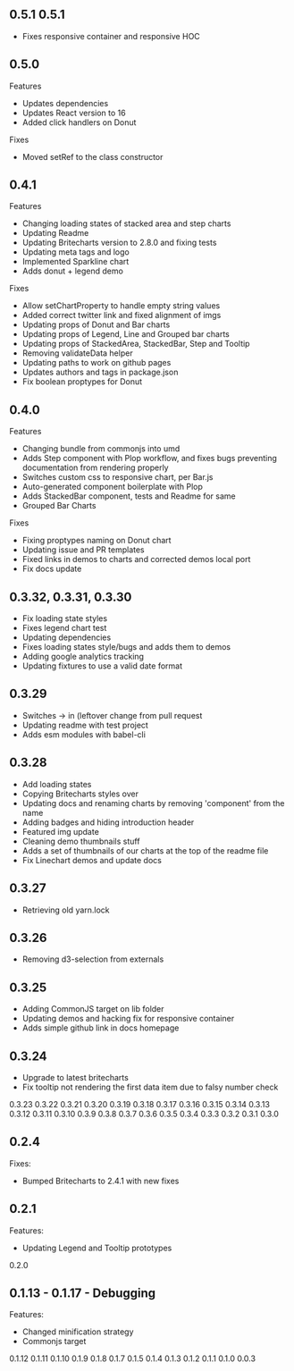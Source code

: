 0.5.1
0.5.1
-----
* Fixes responsive container and responsive HOC

0.5.0
-----
Features
* Updates dependencies
* Updates React version to 16
* Added click handlers on Donut

Fixes
* Moved setRef to the class constructor

0.4.1
-----
Features
* Changing loading states of stacked area and step charts
* Updating Readme
* Updating Britecharts version to 2.8.0 and fixing tests
* Updating meta tags and logo
* Implemented Sparkline chart
* Adds donut + legend demo

Fixes
* Allow setChartProperty to handle empty string values
* Added correct twitter link and fixed alignment of imgs
* Updating props of Donut and Bar charts
* Updating props of Legend, Line and Grouped bar charts
* Updating props of StackedArea, StackedBar, Step and Tooltip
* Removing validateData helper
* Updating paths to work on github pages
* Updates authors and tags in package.json
* Fix boolean proptypes for Donut

0.4.0
-----
Features
* Changing bundle from commonjs into umd
* Adds Step component with Plop workflow, and fixes bugs preventing documentation from rendering properly
* Switches custom css to responsive chart, per Bar.js
* Auto-generated component boilerplate with Plop
* Adds StackedBar component, tests and Readme for same
* Grouped Bar Charts

Fixes
* Fixing proptypes naming on Donut chart
* Updating issue and PR templates
* Fixed links in demos to charts and corrected demos local port
* Fix docs update

0.3.32, 0.3.31, 0.3.30
----------------------
* Fix loading state styles
* Fixes legend chart test
* Updating dependencies
* Fixes loading states style/bugs and adds them to demos
* Adding google analytics tracking
* Updating fixtures to use a valid date format

0.3.29
------
* Switches -> in (leftover change from pull request
* Updating readme with test project
* Adds esm modules with babel-cli

0.3.28
------
* Add loading states
* Copying Britecharts styles over
* Updating docs and renaming charts by removing 'component' from the name
* Adding badges and hiding introduction header
* Featured img update
* Cleaning demo thumbnails stuff
* Adds a set of thumbnails of our charts at the top of the readme file
* Fix Linechart demos and update docs

0.3.27
------
* Retrieving old yarn.lock

0.3.26
------
* Removing d3-selection from externals

0.3.25
------
* Adding CommonJS target on lib folder
* Updating demos and hacking fix for responsive container
* Adds simple github link in docs homepage

0.3.24
------
* Upgrade to latest britecharts
* Fix tooltip not rendering the first data item due to falsy number check

0.3.23
0.3.22
0.3.21
0.3.20
0.3.19
0.3.18
0.3.17
0.3.16
0.3.15
0.3.14
0.3.13
0.3.12
0.3.11
0.3.10
0.3.9
0.3.8
0.3.7
0.3.6
0.3.5
0.3.4
0.3.3
0.3.2
0.3.1
0.3.0

0.2.4
-----
Fixes:
* Bumped Britecharts to 2.4.1 with new fixes

0.2.1
-----
Features:
* Updating Legend and Tooltip prototypes

0.2.0

0.1.13 - 0.1.17 - Debugging
--------------
Features:
* Changed minification strategy
* Commonjs target

0.1.12
0.1.11
0.1.10
0.1.9
0.1.8
0.1.7
0.1.5
0.1.4
0.1.3
0.1.2
0.1.1
0.1.0
0.0.3

